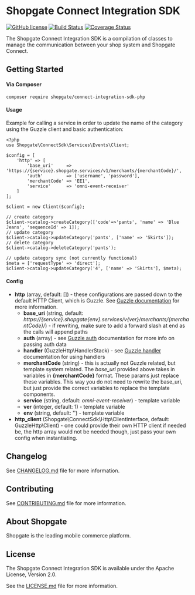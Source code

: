 # Shopgate Connect Integration SDK

[![GitHub license](http://dmlc.github.io/img/apache2.svg)](LICENSE.md)
[![Build Status](https://travis-ci.org/shopgate/connect-integration-sdk-php.svg?branch=master)](https://travis-ci.org/shopgate/connect-integration-sdk-php)
[![Coverage Status](https://coveralls.io/repos/github/shopgate/connect-integration-sdk-php/badge.svg?branch=master)](https://coveralls.io/github/shopgate/connect-integration-sdk-php?branch=master)

The Shopgate Connect Integration SDK is a compilation of classes to manage the communication between your shop system and Shopgate Connect.

## Getting Started
#### Via Composer
```composer require shopgate/connect-integration-sdk-php```


#### Usage
Example for calling a service in order to update the name of the category using the Guzzle client and basic authentication:
```
<?php
use Shopgate\ConnectSdk\Services\Events\Client;

$config = [
    'http' => [
        'base_uri'     => 'https://{service}.shopgate.services/v1/merchants/{merchantCode}/',
        'auth'         => ['username', 'password'],
        'merchantCode' => 'EE1',
        'service'      => 'omni-event-receiver'
    ]
];

$client = new Client($config);

// create category
$client->catalog->createCategory(['code'=>'pants', 'name' => 'Blue Jeans', 'sequenceId' => 1]);
// update category
$client->catalog->updateCategory('pants', ['name' => 'Skirts']);
// delete category
$client->catalog->deleteCategory('pants');

// update category sync (not currently functional)
$meta = ['requestType' => 'direct'];
$client->catalog->updateCategory('4', ['name' => 'Skirts'], $meta);
```

#### Config

* __http__ (array, default: []) - these configurations are passed down to the default HTTP Client, which is Guzzle. See [Guzzle documentation] for more information.
  * __base_uri__ (string, default: _https://{service}.shopgate{env}.services/v{ver}/merchants/{merchantCode}/_) - if rewriting, make sure to add a forward slash at end as the calls will append paths
  * __auth__ (array) - see [Guzzle auth] documentation for more info on passing auth data
  * __handler__ (GuzzleHttp\HandlerStack) - see [Guzzle handler] documentation for using handlers
  * __merchantCode__ (string) - this is actually not Guzzle related, but template system related. The _base_uri_ provided above takes in variables in __{merchantCode}__ format. These params just replace these variables. This way you do not need to rewrite the base_uri, but just provide the correct variables to replace the template components.
  * __service__ (string, default: _omni-event-receiver_) - template variable
  * __ver__ (integer, default: 1) - template variable
  * __env__ (string, default: '') - template variable
* __http_client__ (Shopgate\ConnectSdk\Http\ClientInterface, default: GuzzleHttp\Client) - one could provide their own HTTP client if needed be, the http array would not be needed though, just pass your own config when instantiating.

## Changelog

See [CHANGELOG.md](CHANGELOG.md) file for more information.

## Contributing

See [CONTRIBUTING.md](docs/CONTRIBUTING.md) file for more information.

## About Shopgate

Shopgate is the leading mobile commerce platform.

## License

The Shopgate Connect Integration SDK is available under the Apache License, Version 2.0.

See the [LICENSE.md](LICENSE.md) file for more information.

[Guzzle auth]:http://docs.guzzlephp.org/en/stable/request-options.html#auth
[Guzzle handler]: http://docs.guzzlephp.org/en/stable/handlers-and-middleware.html
[Guzzle documentation]:http://docs.guzzlephp.org/en/stable/request-options.html
